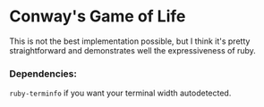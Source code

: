 # Conway's Game of Life #

This is not the best implementation possible, but I think it's pretty straightforward and demonstrates well the expressiveness of ruby.

### Dependencies: ###

```ruby-terminfo``` if you want your terminal width autodetected.

